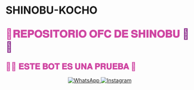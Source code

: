 # SHINOBU-KOCHO

<p align="center">
  <h2>
    <span style="animation: colorchange 3s infinite; font-weight: bold; font-size: 28px; color: #D147A3;">
      🦋𝐑𝐄𝐏𝐎𝐒𝐈𝐓𝐎𝐑𝐈𝐎 𝐎𝐅𝐂 𝐃𝐄 𝐒𝐇𝐈𝐍𝐎𝐁𝐔
    </span>
    <span style="animation: colorchange2 3s infinite; font-weight: bold; font-size: 28px; color: #8B2C8B;">
      💜🌸
    </span>
  </h2>
  <h3>
    <span style="animation: colorchange 3s infinite; font-weight: bold; font-size: 22px; color: #8B2C8B;">
      💜🦋 𝐄𝐒𝐓𝐄 𝐁𝐎𝐓 𝐄𝐒 𝐔𝐍𝐀 𝐏𝐑𝐔𝐄𝐁𝐀 🌸
    </span>
  </h3>
</p>


<p align="center">
  <a href="https://wa.me/529992042946">
    <img src="https://img.shields.io/badge/WhatsApp-25D366?style=for-the-badge&logo=whatsapp&logoColor=white" alt="WhatsApp" />
  </a>
  <a href="https://instagram.com/kob_dano_nino">
    <img src="https://img.shields.io/badge/Instagram-E4405F?style=for-the-badge&logo=instagram&logoColor=white" alt="Instagram" />
  </a>
</p>

<style>
  @keyframes colorchange {
    0% { color: #D147A3; }
    50% { color: #8B2C8B; }
    100% { color: #D147A3; }
  }
  @keyframes colorchange2 {